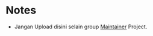 # Notes
 * Jangan Upload disini selain group [Maintainer](dokumentasi/tree/master/maintainer/MAINTAINER.md) Project.  
